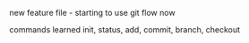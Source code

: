 new feature file - starting to use git flow now

commands learned init, status, add, commit, branch, checkout